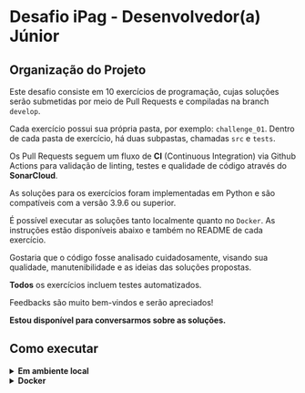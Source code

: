 # Desafio iPag - Desenvolvedor(a) Júnior


## Organização do Projeto

Este desafio consiste em 10 exercícios de programação, cujas soluções serão submetidas por meio de Pull Requests e compiladas na branch `develop`.

Cada exercício possui sua própria pasta, por exemplo: `challenge_01`. Dentro de cada pasta de exercício, há duas subpastas, chamadas `src` e `tests`.

Os Pull Requests seguem um fluxo de **CI** (Continuous Integration) via Github Actions para validação de linting, testes e qualidade de código através do **SonarCloud**.

As soluções para os exercícios foram implementadas em Python e são compatíveis com a versão 3.9.6 ou superior.

É possível executar as soluções tanto localmente quanto no `Docker`. As instruções estão disponíveis abaixo e também no README de cada exercício.

Gostaria que o código fosse analisado cuidadosamente, visando sua qualidade, manutenibilidade e as ideias das soluções propostas.

**Todos** os exercícios incluem testes automatizados.

Feedbacks são muito bem-vindos e serão apreciados!

**Estou disponível para conversarmos sobre as soluções.**


## Como executar

<details>
<summary><strong>Em ambiente local</strong></summary></br>

Crie o ambiente virtual (caso não tenha feito anteriormente)
```bash
python -m venv .venv
```

Ative o ambiente

**LINUX e OS X**
```bash
source .venv/bin/activate
```

**WINDOWS**
```bash
\.venv\Scripts\activate
```

Instale as dependências
```bash
python -m pip install -r dev-requirements.txt
```

**Na raiz do projeto**

Execute o script
```bash
python -m challenge_n.src.main
```

Execute os testes
```bash
python -m pytest -v
```

Execute a cobertura de testes
```bash
python -m pytest --cov
```
</details>

<details>
<summary><strong>Docker</strong></summary></br>

**Certifique-se de possuir o docker e docker-compose instalados na sua máquina e com seus respectivos serviços ativados**

Criando container
```bash
docker-compose up -d
```

Acessando o container
```bash
docker exec -it python-environment bash
```

Execute o script
```bash
python -m challenge_n.src.main
```

Execute os testes
```bash
python -m pytest -v
```

Execute a cobertura de testes
```bash
python -m pytest --cov
```
</details>
